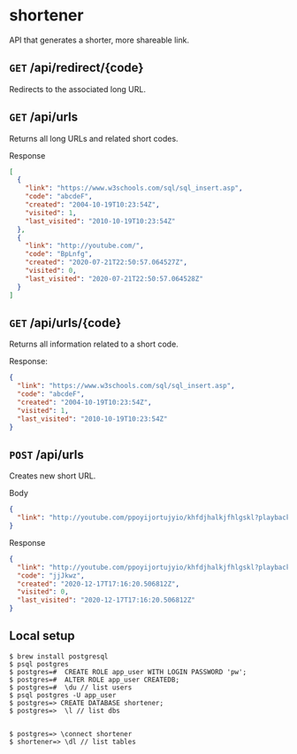 # shortener

API that generates a shorter, more shareable link.

## `GET` /api/redirect/{code}

Redirects to the associated long URL.

## `GET` /api/urls

Returns all long URLs and related short codes.

Response

```json
[
  {
    "link": "https://www.w3schools.com/sql/sql_insert.asp",
    "code": "abcdeF",
    "created": "2004-10-19T10:23:54Z",
    "visited": 1,
    "last_visited": "2010-10-19T10:23:54Z"
  },
  {
    "link": "http://youtube.com/",
    "code": "BpLnfg",
    "created": "2020-07-21T22:50:57.064527Z",
    "visited": 0,
    "last_visited": "2020-07-21T22:50:57.064528Z"
  }
]
```

## `GET` /api/urls/{code}

Returns all information related to a short code.

Response:

```json
{
  "link": "https://www.w3schools.com/sql/sql_insert.asp",
  "code": "abcdeF",
  "created": "2004-10-19T10:23:54Z",
  "visited": 1,
  "last_visited": "2010-10-19T10:23:54Z"
}
```

## `POST` /api/urls

Creates new short URL.

Body

```json
{
  "link": "http://youtube.com/ppoyijortujyio/khfdjhalkjfhlgskl?playback=20s"
}
```

Response

```json
{
  "link": "http://youtube.com/ppoyijortujyio/khfdjhalkjfhlgskl?playback=20s",
  "code": "jjJkwz",
  "created": "2020-12-17T17:16:20.506812Z",
  "visited": 0,
  "last_visited": "2020-12-17T17:16:20.506812Z"
}
```

## Local setup

```console
$ brew install postgresql
$ psql postgres
$ postgres=#  CREATE ROLE app_user WITH LOGIN PASSWORD 'pw';
$ postgres=#  ALTER ROLE app_user CREATEDB;
$ postgres=#  \du // list users
$ psql postgres -U app_user
$ postgres=> CREATE DATABASE shortener;
$ postgres=>  \l // list dbs


$ postgres=> \connect shortener
$ shortener=> \dl // list tables
```
